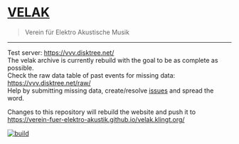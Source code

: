 # [VELAK](https://velak.klingt.org/)
> Verein für Elektro Akustische Musik

---

Test server: https://vvv.disktree.net/  
The velak archive is currently rebuild with the goal to be as complete as possible.  
Check the raw data table of past events for missing data: https://vvv.disktree.net/raw/  
Help by submitting missing data, create/resolve [issues](issues) and spread the word.

Changes to this repository will rebuild the website and push it to https://verein-fuer-elektro-akustik.github.io/velak.klingt.org/

[![build](https://github.com/disktree/velak/actions/workflows/build.yml/badge.svg)](https://github.com/disktree/velak/actions/workflows/build.yml)
